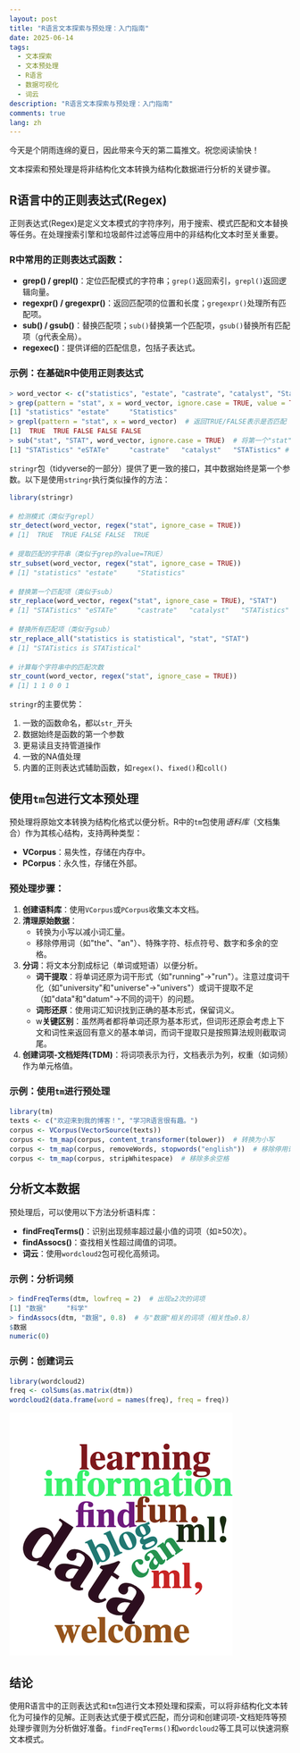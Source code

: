 ```yaml
---
layout: post
title: "R语言文本探索与预处理：入门指南"
date: 2025-06-14
tags:
  - 文本探索
  - 文本预处理
  - R语言
  - 数据可视化
  - 词云
description: "R语言文本探索与预处理：入门指南"
comments: true
lang: zh
---
```


今天是个阴雨连绵的夏日，因此带来今天的第二篇推文。祝您阅读愉快！

文本探索和预处理是将非结构化文本转换为结构化数据进行分析的关键步骤。

## R语言中的正则表达式(Regex)

正则表达式(Regex)是定义文本模式的字符序列，用于搜索、模式匹配和文本替换等任务。在处理搜索引擎和垃圾邮件过滤等应用中的非结构化文本时至关重要。

### R中常用的正则表达式函数：
- **grep() / grepl()**：定位匹配模式的字符串；`grep()`返回索引，`grepl()`返回逻辑向量。
- **regexpr() / gregexpr()**：返回匹配项的位置和长度；`gregexpr()`处理所有匹配项。
- **sub() / gsub()**：替换匹配项；`sub()`替换第一个匹配项，`gsub()`替换所有匹配项（g代表全局）。
- **regexec()**：提供详细的匹配信息，包括子表达式。

### 示例：在基础R中使用正则表达式

```R
> word_vector <- c("statistics", "estate", "castrate", "catalyst", "Statistics")
> grep(pattern = "stat", x = word_vector, ignore.case = TRUE, value = TRUE)  # value=TRUE返回匹配的完整单词
[1] "statistics" "estate"     "Statistics"
> grepl(pattern = "stat", x = word_vector)  # 返回TRUE/FALSE表示是否匹配
[1]  TRUE  TRUE FALSE FALSE FALSE
> sub("stat", "STAT", word_vector, ignore.case = TRUE)  # 将第一个"stat"替换为"STAT"
[1] "STATistics" "eSTATe"     "castrate"   "catalyst"   "STATistics" # 每个单词中只替换第一个匹配项。使用`gsub`会得到相同的结果。
```

`stringr`包（tidyverse的一部分）提供了更一致的接口，其中数据始终是第一个参数。以下是使用`stringr`执行类似操作的方法：

```R
library(stringr)

# 检测模式（类似于grepl）
str_detect(word_vector, regex("stat", ignore_case = TRUE))
# [1]  TRUE  TRUE FALSE FALSE  TRUE

# 提取匹配的字符串（类似于grep的value=TRUE）
str_subset(word_vector, regex("stat", ignore_case = TRUE))
# [1] "statistics" "estate"     "Statistics"

# 替换第一个匹配项（类似于sub）
str_replace(word_vector, regex("stat", ignore_case = TRUE), "STAT")
# [1] "STATistics" "eSTATe"     "castrate"   "catalyst"   "STATistics"

# 替换所有匹配项（类似于gsub）
str_replace_all("statistics is statistical", "stat", "STAT")
# [1] "STATistics is STATistical"

# 计算每个字符串中的匹配次数
str_count(word_vector, regex("stat", ignore_case = TRUE))
# [1] 1 1 0 0 1
```

`stringr`的主要优势：
1. 一致的函数命名，都以`str_`开头
2. 数据始终是函数的第一个参数
3. 更易读且支持管道操作
4. 一致的NA值处理
5. 内置的正则表达式辅助函数，如`regex()`、`fixed()`和`coll()`

## 使用`tm`包进行文本预处理

预处理将原始文本转换为结构化格式以便分析。R中的`tm`包使用*语料库*（文档集合）作为其核心结构，支持两种类型：
- **VCorpus**：易失性，存储在内存中。
- **PCorpus**：永久性，存储在外部。

### 预处理步骤：
1. **创建语料库**：使用`VCorpus`或`PCorpus`收集文本文档。
2. **清理原始数据**：
   - 转换为小写以减小词汇量。
   - 移除停用词（如"the"、"an"）、特殊字符、标点符号、数字和多余的空格。
3. **分词**：将文本分割成标记（单词或短语）以便分析。
   - **词干提取**：将单词还原为词干形式（如"running"→"run"）。注意过度词干化（如"university"和"universe"→"univers"）或词干提取不足（如"data"和"datum"→不同的词干）的问题。
   - **词形还原**：使用词汇知识找到正确的基本形式，保留词义。
   - w**关键区别**：虽然两者都将单词还原为基本形式，但词形还原会考虑上下文和词性来返回有意义的基本单词，而词干提取只是按照算法规则截取词尾。
4. **创建词项-文档矩阵(TDM)**：将词项表示为行，文档表示为列，权重（如词频）作为单元格值。

### 示例：使用`tm`进行预处理

```R
library(tm)
texts <- c("欢迎来到我的博客！", "学习R语言很有趣。")
corpus <- VCorpus(VectorSource(texts))
corpus <- tm_map(corpus, content_transformer(tolower))  # 转换为小写
corpus <- tm_map(corpus, removeWords, stopwords("english"))  # 移除停用词
corpus <- tm_map(corpus, stripWhitespace)  # 移除多余空格
```

## 分析文本数据

预处理后，可以使用以下方法分析语料库：
- **findFreqTerms()**：识别出现频率超过最小值的词项（如≥50次）。
- **findAssocs()**：查找相关性超过阈值的词项。
- **词云**：使用`wordcloud2`包可视化高频词。

### 示例：分析词频

```R
> findFreqTerms(dtm, lowfreq = 2)  # 出现≥2次的词项
[1] "数据"     "科学"
> findAssocs(dtm, "数据", 0.8)  # 与"数据"相关的词项（相关性≥0.8）
$数据
numeric(0)
```

### 示例：创建词云

```R
library(wordcloud2)
freq <- colSums(as.matrix(dtm))
wordcloud2(data.frame(word = names(freq), freq = freq))
```

![词云](/assets/images/uploads/wordcloud-r.png)

## 结论

使用R语言中的正则表达式和`tm`包进行文本预处理和探索，可以将非结构化文本转化为可操作的见解。正则表达式便于模式匹配，而分词和创建词项-文档矩阵等预处理步骤则为分析做好准备。`findFreqTerms()`和`wordcloud2`等工具可以快速洞察文本模式。
